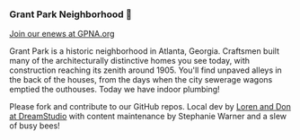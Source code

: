 ### Grant Park Neighborhood 👋

[Join our enews at GPNA.org](https://gpna.org/)  

Grant Park is a historic neighborhood in Atlanta, Georgia. Craftsmen built many of the architecturally distinctive homes you see today, with construction reaching its zenith around 1905. You'll find unpaved alleys in the back of the houses, from the days when the city sewerage wagons emptied the outhouses. Today we have indoor plumbing!


Please fork and contribute to our GitHub repos.  Local dev by [Loren and Don at DreamStudio](https://DreamStudio.com) with content maintenance by Stephanie Warner and a slew of busy bees!  
